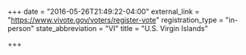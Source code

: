 +++
date = "2016-05-26T21:49:22-04:00"
external_link = "https://www.vivote.gov/voters/register-vote"
registration_type = "in-person"
state_abbreviation = "VI"
title = "U.S. Virgin Islands"

+++

